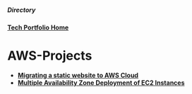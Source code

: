 <h5>Directory</h5> 

<b>[Tech Portfolio Home](https://github.com/Jays1115/Jalen-Smith.git)</b>

# AWS-Projects
- <b>[Migrating a static website to AWS Cloud](https://github.com/Jays1115/Migrating-a-static-website-to-AWS-Cloud.git)</b>
- <b>[Multiple Availability Zone Deployment of EC2 Instances](https://github.com/Jays1115/Multi-AZ-EC2-Deployment.git)</b>

